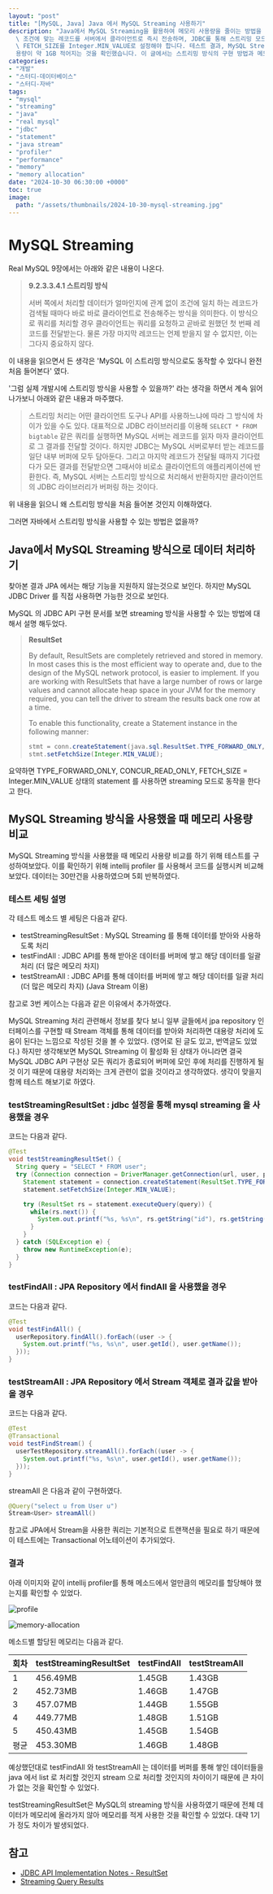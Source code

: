 ```yaml
---
layout: "post"
title: "[MySQL, Java] Java 에서 MySQL Streaming 사용하기"
description: "Java에서 MySQL Streaming을 활용하여 메모리 사용량을 줄이는 방법을 소개합니다. MySQL의 스트리밍 방식은\
  \ 조건에 맞는 레코드를 서버에서 클라이언트로 즉시 전송하며, JDBC를 통해 스트리밍 모드를 활성화하려면 TYPE_FORWARD_ONLY, CONCUR_READ_ONLY,\
  \ FETCH_SIZE를 Integer.MIN_VALUE로 설정해야 합니다. 테스트 결과, MySQL Streaming을 사용한 경우 메모리 사\
  용량이 약 1GB 적어지는 것을 확인했습니다. 이 글에서는 스트리밍 방식의 구현 방법과 메모리 사용량 비교를 위한 테스트 세팅을 설명합니다."
categories:
- "개발"
- "스터디-데이터베이스"
- "스터디-자바"
tags:
- "mysql"
- "streaming"
- "java"
- "real mysql"
- "jdbc"
- "statement"
- "java stream"
- "profiler"
- "performance"
- "memory"
- "memory allocation"
date: "2024-10-30 06:30:00 +0000"
toc: true
image:
  path: "/assets/thumbnails/2024-10-30-mysql-streaming.jpg"
---
```


# MySQL Streaming

Real MySQL 9장에서는 아래와 같은 내용이 나온다.

> **9.2.3.3.4.1 스트리밍 방식**
>
> 서버 쪽에서 처리할 데이터가 얼마인지에 관계 없이 조건에 일치 하는 레코드가 검색될 때마다 바로 바로 클라이언트로 전송해주는 방식을 의미한다.
> 이 방식으로 쿼리를 처리할 경우 클라이언트는 쿼리를 요청하고 곧바로 원했던 첫 번째 레코드를 전달받는다.
> 물론 가장 마지막 레코드는 언제 받을지 알 수 없지만, 이는 그다지 중요하지 않다.

이 내용을 읽으면서 든 생각은 'MySQL 이 스트리밍 방식으로도 동작할 수 있다니 완전 처음 들어본다' 였다.

'그럼 실제 개발시에 스트리밍 방식을 사용할 수 있을까?' 라는 생각을 하면서 계속 읽어나가보니 아래와 같은 내용과 마주했다.

> 스트리밍 처리는 어떤 클라이언트 도구나 API를 사용하느냐에 따라 그 방식에 차이가 있을 수도 있다. 대표적으로 JDBC 라이브러리를 이용해 `SELECT * FROM bigtable` 같은 쿼리를 실행하면 MySQL 서버는 레코드를 읽자 마자 클라이언트로 그 결과를 전달할 것이다. 하지만 JDBC는 MySQL 서버로부터 받는 레코드를 일단 내부 버퍼에 모두 담아둔다. 그리고 마지막 레코드가 전달될 때까지 기다렸다가 모든 결과를 전달받으면 그때서야 비로소 클라이언트의 애플리케이션에 반환한다. 즉, MySQL 서버는 스트리밍 방식으로 처리해서 반환하지만 클라이언트의 JDBC 라이브러리가 버퍼링 하는 것이다.

위 내용을 읽으니 왜 스트리밍 방식을 처음 들어본 것인지 이해하였다.

그러면 자바에서 스트리밍 방식을 사용할 수 있는 방법은 없을까?

## Java에서 MySQL Streaming 방식으로 데이터 처리하기

찾아본 결과 JPA 에서는 해당 기능을 지원하지 않는것으로 보인다.
하지만 MySQL JDBC Driver 를 직접 사용하면 가능한 것으로 보인다.

MySQL 의 JDBC API 구현 문서를 보면 streaming 방식을 사용할 수 있는 방법에 대해서 설명 해두었다.

> **ResultSet**
>
> By default, ResultSets are completely retrieved and stored in memory. In most cases this is the most efficient way to operate and, due to the design of the MySQL network protocol, is easier to implement. If you are working with ResultSets that have a large number of rows or large values and cannot allocate heap space in your JVM for the memory required, you can tell the driver to stream the results back one row at a time.
>
> To enable this functionality, create a Statement instance in the following manner:
>
> ```java
> stmt = conn.createStatement(java.sql.ResultSet.TYPE_FORWARD_ONLY, java.sql.ResultSet.CONCUR_READ_ONLY);
> stmt.setFetchSize(Integer.MIN_VALUE);
> ```

요약하면 TYPE_FORWARD_ONLY, CONCUR_READ_ONLY, FETCH_SIZE = Integer.MIN_VALUE 상태의 statement 를 사용하면 streaming 모드로 동작을 한다고 한다.

## MySQL Streaming 방식을 사용했을 때 메모리 사용량 비교

MySQL Streaming 방식을 사용했을 때 메모리 사용량 비교를 하기 위해 테스트를 구성하여보았다.
이를 확인하기 위해 intellij profiler 를 사용해서 코드를 실행시켜 비교해보았다. 데이터는 30만건을 사용하였으며 5회 반복하였다.

### 테스트 세팅 설명

각 테스트 메소드 별 세팅은 다음과 같다.

- testStreamingResultSet : MySQL Streaming 를 통해 데이터를 받아와 사용하도록 처리
- testFindAll : JDBC API를 통해 받아온 데이터를 버퍼에 쌓고 해당 데이터를 일괄 처리 (더 많은 메모리 차지)
- testStreamAll : JDBC API를 통해 데이터를 버퍼에 쌓고 해당 데이터를 일괄 처리 (더 많은 메모리 차지) (Java Stream 이용)

참고로 3번 케이스는 다음과 같은 이유에서 추가하였다.

MySQL Streaming 처리 관련해서 정보를 찾다 보니 일부 글들에서 jpa repository 인터페이스를 구현할 때 Stream 객체를 통해 데이터를 받아와 처리하면 대용량 처리에 도움이 된다는 느낌으로 작성된 것을 볼 수 있었다. (영어로 된 글도 있고, 번역글도 있었다.) 하지만 생각해보면 MySQL Streaming 이 활성화 된 상태가 아니라면 결국 MySQL JDBC API 구현상 모든 쿼리가 종료되어 버퍼에 모인 후에 처리를 진행하게 될 것 이기 때문에 대용량 처리와는 크게 관련이 없을 것이라고 생각하였다. 생각이 맞을지 함께 테스트 해보기로 하였다.

### testStreamingResultSet : jdbc 설정을 통해 mysql streaming 을 사용했을 경우

코드는 다음과 같다.

```java
@Test
void testStreamingResultSet() {
  String query = "SELECT * FROM user";
  try (Connection connection = DriverManager.getConnection(url, user, password);
    Statement statement = connection.createStatement(ResultSet.TYPE_FORWARD_ONLY, ResultSet.CONCUR_READ_ONLY)){
    statement.setFetchSize(Integer.MIN_VALUE);

    try (ResultSet rs = statement.executeQuery(query)) {
      while(rs.next()) {
        System.out.printf("%s, %s\n", rs.getString("id"), rs.getString("name"));
      }
    }
  } catch (SQLException e) {
    throw new RuntimeException(e);
  }
}
```

### testFindAll : JPA Repository 에서 findAll 을 사용했을 경우

코드는 다음과 같다.

```java
@Test
void testFindAll() {
  userRepository.findAll().forEach((user -> {
    System.out.printf("%s, %s\n", user.getId(), user.getName());
  }));
}
```

### testStreamAll : JPA Repository 에서 Stream 객체로 결과 값을 받아올 경우

코드는 다음과 같다.

```java
@Test
@Transactional
void testFindStream() {
  userTestRepository.streamAll().forEach((user -> {
    System.out.printf("%s, %s\n", user.getId(), user.getName());
  }));
}
```

streamAll 은 다음과 같이 구현하였다.

```java
@Query("select u from User u")
Stream<User> streamAll()
```

참고로 JPA에서 Stream을 사용한 쿼리는 기본적으로 트랜잭션을 필요로 하기 때문에 이 테스트에는 Transactional 어노테이션이 추가되었다.

### 결과

아래 이미지와 같이 intellij profiler를 통해 메소드에서 얼만큼의 메모리를 할당해야 했는지를 확인할 수 있었다.

![profile](/assets/images/2024-10-30-mysql-streaming/profile.png)

![memory-allocation](/assets/images/2024-10-30-mysql-streaming/memory-allocation.png)

메소드별 할당된 메모리는 다음과 같다.

| 회차 | testStreamingResultSet | testFindAll | testStreamAll |
| ---- | ---------------------- | ----------- | ------------- |
| 1    | 456.49MB               | 1.45GB      | 1.43GB        |
| 2    | 452.73MB               | 1.46GB      | 1.47GB        |
| 3    | 457.07MB               | 1.44GB      | 1.55GB        |
| 4    | 449.77MB               | 1.48GB      | 1.51GB        |
| 5    | 450.43MB               | 1.45GB      | 1.54GB        |
| 평균 | 453.30MB               | 1.46GB      | 1.48GB        |

예상했던대로 testFindAll 와 testStreamAll 는 데이터를 버퍼를 통해 쌓인 데이터들을 java 에서 list 로 처리할 것인지 stream 으로 처리할 것인지의 차이이기 때문에 큰 차이가 없는 것을 확인할 수 있었다.

testStreamingResultSet은 MySQL의 streaming 방식을 사용하였기 때문에 전체 데이터가 메모리에 올라가지 않아 메모리를 적게 사용한 것을 확인할 수 있었다. 대략 1기가 정도 차이가 발생되었다.

## 참고

- [JDBC API Implementation Notes - ResultSet](https://dev.mysql.com/doc/connector-j/en/connector-j-reference-implementation-notes.html)
- [Streaming Query Results](https://docs.spring.io/spring-data/jpa/reference/repositories/query-methods-details.html#repositories.query-streaming)
